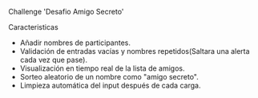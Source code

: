 Challenge 'Desafio Amigo Secreto'

Caracteristicas

- Añadir nombres de participantes.
- Validación de entradas vacías y nombres repetidos(Saltara una alerta cada vez que pase).
- Visualización en tiempo real de la lista de amigos.
- Sorteo aleatorio de un nombre como "amigo secreto".
- Limpieza automática del input después de cada carga.

